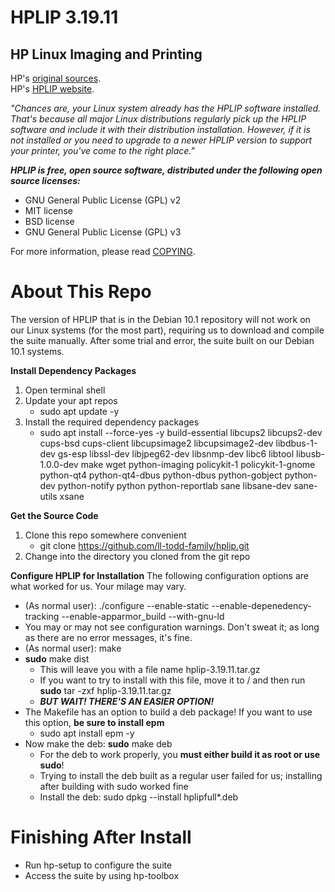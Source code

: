# HPLIP 3.19.11

## HP Linux Imaging and Printing
HP's [original sources](https://sourceforge.net/projects/hplip/files/hplip/3.19.11/hplip-3.19.11.tar.gz/download).  
HP's [HPLIP website](https://developers.hp.com/hp-linux-imaging-and-printing).

*"Chances are, your Linux system already has the HPLIP software installed. That's because all major Linux distributions regularly pick up the HPLIP software and include it with their distribution installation. However, if it is not installed or you need to upgrade to a newer HPLIP version to support your printer, you've come to the right place."*

***HPLIP is free, open source software, distributed under the following open source licenses:***
* GNU General Public License (GPL) v2
* MIT license
* BSD license
* GNU General Public License (GPL) v3

For more information, please read [COPYING](COPYING).

# About This Repo

The version of HPLIP that is in the Debian 10.1 repository will not work on our Linux systems (for the most part), requiring us to download and compile the suite manually.  After some trial and error, the suite built on our Debian 10.1 systems.

**Install Dependency Packages**
1. Open terminal shell
2. Update your apt repos
   - sudo apt update -y
3. Install the required dependency packages
   - sudo apt install --force-yes -y build-essential libcups2 libcups2-dev cups-bsd cups-client libcupsimage2 libcupsimage2-dev libdbus-1-dev gs-esp libssl-dev libjpeg62-dev libsnmp-dev libc6 libtool libusb-1.0.0-dev make wget python-imaging policykit-1 policykit-1-gnome python-qt4 python-qt4-dbus python-dbus python-gobject python-dev python-notify python python-reportlab sane libsane-dev sane-utils xsane
   
**Get the Source Code**
1. Clone this repo somewhere convenient
   -  git clone https://github.com/ll-todd-family/hplip.git
2. Change into the directory you cloned from the git repo

**Configure HPLIP for Installation**
The following configuration options are what worked for us.  Your milage may vary.
   - (As normal user): ./configure --enable-static --enable-depenedency-tracking --enable-apparmor_build --with-gnu-ld
   - You may or may not see configuration warnings.  Don't sweat it; as long as there are no error messages, it's fine.
   - (As normal user): make
   - **sudo** make dist
     - This will leave you with a file name hplip-3.19.11.tar.gz
     - If you want to try to install with this file, move it to / and then run **sudo** tar -zxf hplip-3.19.11.tar.gz
     - ***BUT WAIT!  THERE'S AN EASIER OPTION!***
   - The Makefile has an option to build a deb package!  If you want to use this option, **be sure to install epm**
     - sudo apt install epm -y
   - Now make the deb: **sudo** make deb
     - For the deb to work properly, you **must either build it as root or use sudo**!
     - Trying to install the deb built as a regular user failed for us; installing after building with sudo worked fine
     - Install the deb: sudo dpkg --install hplipfull*.deb
     
# Finishing After Install
* Run hp-setup to configure the suite
* Access the suite by using hp-toolbox

